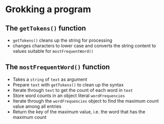 # Grokking a program

## The `getTokens()` function
* `getTokens()` cleans up the string for processing
* changes characters to lower case and converts the string content to values suitable for `mostFrequentWord()`

## The `mostFrequentWord()` function
* Takes a `string` of `text` as argument
* Prepare `text` with `getTokens()` to clean up the syntax
* Iterate through `text` to get the count of each word in `text`
* Store word counts in an object literal `wordFrequencies`
* Iterate through the `wordFrequencies` object to find the maximum count value among all entries
* Return the key of the maximum value, i.e. the word that has the maximum count
